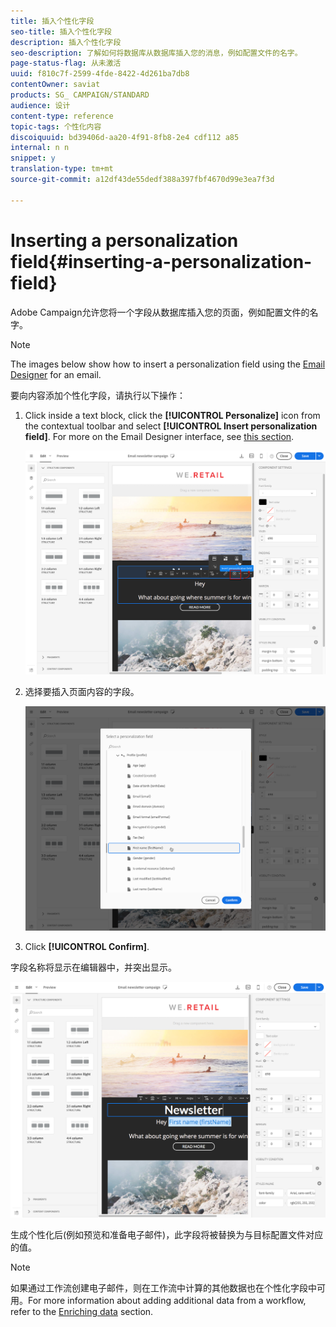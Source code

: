 ```yaml
---
title: 插入个性化字段
seo-title: 插入个性化字段
description: 插入个性化字段
seo-description: 了解如何将数据库从数据库插入您的消息，例如配置文件的名字。
page-status-flag: 从未激活
uuid: f810c7f-2599-4fde-8422-4d261ba7db8
contentOwner: saviat
products: SG_ CAMPAIGN/STANDARD
audience: 设计
content-type: reference
topic-tags: 个性化内容
discoiquuid: bd39406d-aa20-4f91-8fb8-2e4 cdf112 a85
internal: n n
snippet: y
translation-type: tm+mt
source-git-commit: a12df43de55dedf388a397fbf4670d99e3ea7f3d

---
```



# Inserting a personalization field{#inserting-a-personalization-field}

Adobe Campaign允许您将一个字段从数据库插入您的页面，例如配置文件的名字。

>[!NOTE]
>
>The images below show how to insert a personalization field using the [Email Designer](../../designing/using/about-email-content-design.md#about-the-email-designer) for an email.

要向内容添加个性化字段，请执行以下操作：

1. Click inside a text block, click the **[!UICONTROL Personalize]** icon from the contextual toolbar and select **[!UICONTROL Insert personalization field]**. For more on the Email Designer interface, see [this section](../../designing/using/about-email-content-design.md#email-designer-interface).

   ![](assets/email_perso_field_1.png)

1. 选择要插入页面内容的字段。

   ![](assets/email_perso_field_2.png)

1. Click **[!UICONTROL Confirm]**.

字段名称将显示在编辑器中，并突出显示。

![](assets/email_perso_field_3.png)

生成个性化后(例如预览和准备电子邮件)，此字段将被替换为与目标配置文件对应的值。

>[!NOTE]
>
>如果通过工作流创建电子邮件，则在工作流中计算的其他数据也在个性化字段中可用。For more information about adding additional data from a workflow, refer to the [Enriching data](../../automating/using/targeting-data.md#enriching-data) section.

